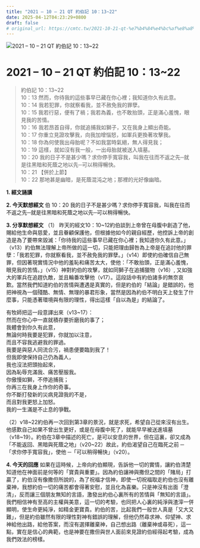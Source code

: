 ```yaml
---
title: "2021 – 10 – 21 QT 約伯記 10：13~22"
date: 2025-04-12T04:23:29+0800
draft: false
# original_url: https://cmtc.tw/2021-10-21-qt-%e7%b4%84%e4%bc%af%e8%a8%98-10%ef%bc%9a1322
---
```


![2021 – 10 – 21 QT 約伯記 10：13\~22](/images/qt.jpg   "2021 – 10 – 21 QT 約伯記 10：13\~22")

# 2021 – 10 – 21 QT 約伯記 10：13\~22

> 約伯記 10：13\~22  
> 10：13 然而，你待我的這些事早已藏在你心裡；我知道你久有此意。  
> 10：14 我若犯罪，你就察看我，並不赦免我的罪孽。  
> 10：15 我若行惡，便有了禍；我若為義，也不敢抬頭，正是滿心羞愧，眼見我的苦情。  
> 10：16 我若昂首自得，你就追捕我如獅子，又在我身上顯出奇能。  
> 10：17 你重立見證攻擊我，向我加增惱怒，如軍兵更換著攻擊我。  
> 10：18 你為何使我出母胎呢？不如我當時氣絕，無人得見我；  
> 10：19 這樣，就如沒有我一般，一出母胎就被送入墳墓。  
> 10：20 我的日子不是甚少嗎？求你停手寬容我，叫我在往而不返之先─就是往黑暗和死蔭之地以先─可以稍得暢快。  
> 10：21 【併於上節】  
> 10：22 那地甚是幽暗，是死蔭混沌之地；那裡的光好像幽暗。

**1. 經文誦讀**

**2.  今天默想經文**
伯 10：20 我的日子不是甚少嗎？求你停手寬容我，叫我在往而不返之先─就是往黑暗和死蔭之地以先─可以稍得暢快。

**3. 分享默想經文**
（1） 昨天的經文10：10\~12約伯談到上帝曾在母腹中創造了他，賜給他生命與慈愛，並且眷顧保護他，但根據他如今的親自經歷，他控訴上帝的創造是為了要帶來毀滅：「你待我的這些事早已藏在你心裡；我知道你久有此意。」（v13）約伯無法理解上帝所做的這一切，只能把理由歸咎為上帝是在追討他的罪孽：「我若犯罪，你就察看我，並不赦免我的罪孽。」（v14）即使約伯確信自己無罪，但因著現實情況中他的羞恥和痛苦太大，使他：「不敢抬頭，正是滿心羞愧，眼見我的苦情。」（v15）神對約伯的攻擊，就如同獅子在追捕獵物（v16）, 又如強大的軍兵在追趕仇敵，並且輪番攻擊他（v17）。這段話中有約伯諸多的無奈哀歎。當然我們知道約伯的苦情與遭遇是真實的，但是約伯的「結論」是錯誤的，他把神視為一個殘酷、無情、無理的暴君形象，當然是因為約伯不明白天上發生了什麼事，只能憑著環境與有限的理性，得出這樣「自以為是」的結論了。

有牧師把這一段意譯出來（v13\~17）：  
然而在你心中一直就積存要折磨我的事了；  
我體會到你久有此意，  
無論何時我要是犯罪，你就加以注意，  
而且不容我逃避我的罪過。  
我要是與惡人同流合污，禍患便要臨到我了！  
但我即使保持自己仍為義人，  
我也沒法把頭抬起來，  
因為恥辱充滿我、痛苦壓服我。  
你傲慢如獅，不停追捕我；  
你再三在我身上作你的奇事。  
你不斷打發新的災病見證我的不是，  
而且對我更怒上加怒。  
我的一生滿是不止息的爭戰。

（2）v18\~22約伯再一次回到第3章的景況，就是求死，希望自己從來沒有出生。他感歎自己如果不曾出生更好，或是在母腹中死了，就能早早被送進墳墓（v18\~19）。約伯在3章中描述的死亡，是可以安息的世界，但在這裏，卻又成為「不能返回、黑暗與死蔭之地」（v20\~22）故此，約伯渴望自己在臨死之前 ─「求你停手寬容我」，使他 ─「可以稍得暢快」（v20）。

**4. 今天的回應**
如果在這時候，上帝向約伯顯現，告訴他一切的實情，讓約伯清楚知道他在神面前是何等的「寶貴與重要」。因為約伯讓神與撒但之間的「賭局」打贏了，約伯沒有像撒但所說的，為了祝福才信神，即使一切祝福取走約伯也沒有離棄神，我想約伯一切的痛苦都會得著安慰，並且化為喜樂。只是神沒有出面「澄清」，反而讓三個朋友無知的言語，激發出約伯心裏所有的苦情與「無知的言語」。我們相信神有至高的主權與美意，這一切的考驗，也同把人心裏的純淨與渣滓一併顯明，使生命更純淨，如精金更寶貴。約伯的苦，比起我們一般世人真是「又大又難」，但是約伯雖然有限的理性對神有錯誤的理解，但他仍然尋求神、仰望神、求神給他出路，給他答案，而沒有選擇離棄神，自己想出路（離棄神或尋死），這一點，實在是信心的典範，也是神要在撒但與世人面前來見證約伯經得起考驗，成為我們效法的榜樣。
